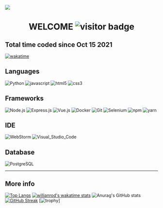 
![](https://github.com/GnomGad/GnomGad/blob/master/icons/Home.png)


<h1 align="center">WELCOME <img src="https://visitor-badge.laobi.icu/badge?page_id=GnomGad.GnomGad" alt="visitor badge" /></h1> 

## Total time coded since Oct 15 2021

[![wakatime](https://wakatime.com/badge/user/acd4725e-5655-414f-9ef4-0a588103f102.svg)](https://wakatime.com/@acd4725e-5655-414f-9ef4-0a588103f102)



## Languages

![Python](https://img.shields.io/badge/Python-3776AB?style=for-the-badge&logo=python&logoColor=white) ![javascript](https://img.shields.io/badge/JavaScript-323330?style=for-the-badge&logo=javascript&logoColor=F7DF1E) ![html5](https://img.shields.io/badge/HTML5-E34F26?style=for-the-badge&logo=html5&logoColor=white) ![css3](https://img.shields.io/badge/CSS3-1572B6?style=for-the-badge&logo=css3&logoColor=white)



## Frameworks
![Node.js](https://img.shields.io/badge/Node.js-339933?style=for-the-badge&logo=nodedotjs&logoColor=white) ![Express.js](https://img.shields.io/badge/Express.js-000000?style=for-the-badge&logo=express&logoColor=white) ![Vue.js](https://img.shields.io/badge/Vue.js-35495E?style=for-the-badge&logo=vuedotjs&logoColor=4FC08D) ![Docker](https://img.shields.io/badge/Docker-2CA5E0?style=for-the-badge&logo=docker&logoColor=white) ![Git](https://img.shields.io/badge/Git-F05032?style=for-the-badge&logo=git&logoColor=white) ![Selenium](https://img.shields.io/badge/Selenium-43B02A?style=for-the-badge&logo=Selenium&logoColor=white) ![npm](https://img.shields.io/badge/npm-CB3837?style=for-the-badge&logo=npm&logoColor=white) ![yarn](https://img.shields.io/badge/Yarn-2C8EBB?style=for-the-badge&logo=yarn&logoColor=white)

## IDE
![WebStorm](https://img.shields.io/badge/WebStorm-000000?style=for-the-badge&logo=WebStorm&logoColor=white) ![Visual_Studio_Code](https://img.shields.io/badge/Visual_Studio_Code-0078D4?style=for-the-badge&logo=visual%20studio%20code&logoColor=white)

## Database
![PostgreSQL](https://img.shields.io/badge/PostgreSQL-316192?style=for-the-badge&logo=postgresql&logoColor=white)

------------

## More info

[![Top Langs](https://github-readme-stats.vercel.app/api/top-langs/?username=anuraghazra&layout=compact&theme=radical)](https://github.com/anuraghazra/github-readme-stats)
[![willianrod's wakatime stats](https://github-readme-stats.vercel.app/api/wakatime?username=gnomgad&theme=radical)](https://github.com/anuraghazra/github-readme-stats)
![Anurag's GitHub stats](https://github-readme-stats.vercel.app/api?username=GnomGad&show_icons=true&theme=radical)
[![GitHub Streak](http://github-readme-streak-stats.herokuapp.com?user=gnomgad&theme=radical&date_format=M%20j%5B%2C%20Y%5D)](https://git.io/streak-stats)
[![trophy](https://github-profile-trophy.vercel.app/?username=gnomgad&theme=radical)]

<!--
**GnomGad/GnomGad** is a ✨ _special_ ✨ repository because its `README.md` (this file) appears on your GitHub profile.
-->

<!--
<img  alt=""  src="" />
 -->
